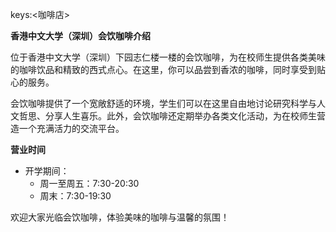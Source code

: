 keys:<咖啡店>


**香港中文大学（深圳）会饮咖啡介绍**

位于香港中文大学（深圳）下园志仁楼一楼的会饮咖啡，为在校师生提供各类美味的咖啡饮品和精致的西式点心。在这里，你可以品尝到香浓的咖啡，同时享受到贴心的服务。

会饮咖啡提供了一个宽敞舒适的环境，学生们可以在这里自由地讨论研究科学与人文哲思、分享人生喜乐。此外，会饮咖啡还定期举办各类文化活动，为在校师生营造一个充满活力的交流平台。

**营业时间**

- 开学期间：
  - 周一至周五：7:30-20:30
  - 周末：7:30-19:30

欢迎大家光临会饮咖啡，体验美味的咖啡与温馨的氛围！